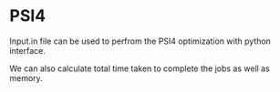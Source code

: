 # PSI4
 
Input.in file can be used to perfrom the PSI4 optimization with python interface.

We can also calculate total time taken to complete the jobs as well as memory.
